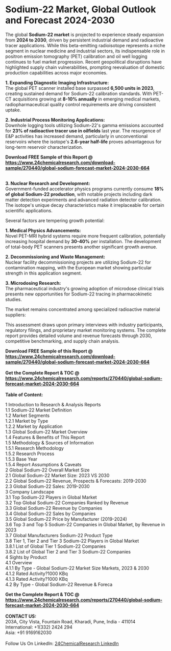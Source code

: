 <h1>Sodium-22 Market, Global Outlook and Forecast 2024-2030</h1><p>The global <strong>Sodium-22 market</strong> is projected to experience steady expansion from <strong>2024 to 2030</strong>, driven by persistent industrial demand and radioactive tracer applications. While this beta-emitting radioisotope represents a niche segment in nuclear medicine and industrial sectors, its indispensable role in positron emission tomography (PET) calibration and oil well logging continues to fuel market progression. Recent geopolitical disruptions have highlighted supply chain vulnerabilities, prompting reevaluation of domestic production capabilities across major economies.</p><p><strong>1. Expanding Diagnostic Imaging Infrastructure:</strong><br>
The global PET scanner installed base surpassed <strong>6,500 units in 2023</strong>, creating sustained demand for Sodium-22 calibration standards. With PET-CT acquisitions growing at <strong>8-10% annually</strong> in emerging medical markets, radiopharmaceutical quality control requirements are driving consistent uptake.</p><p><strong>2. Industrial Process Monitoring Applications:</strong><br>
Downhole logging tools utilizing Sodium-22's gamma emissions accounted for <strong>23% of radioactive tracer use in oilfields</strong> last year. The resurgence of E&amp;P activities has increased demand, particularly in unconventional reservoirs where the isotope's <strong>2.6-year half-life</strong> proves advantageous for long-term reservoir characterization.</p><div><b>Download FREE Sample of this Report @ 
            <a href="https://www.24chemicalresearch.com/download-sample/270440/global-sodium-forecast-market-2024-2030-664">
            https://www.24chemicalresearch.com/download-sample/270440/global-sodium-forecast-market-2024-2030-664</a></b></div><br><p><strong>3. Nuclear Research and Development:</strong><br>
Government-funded accelerator physics programs currently consume <strong>18% of global Sodium-22 production</strong>, with notable projects including dark matter detection experiments and advanced radiation detector calibration. The isotope's unique decay characteristics make it irreplaceable for certain scientific applications.</p><p>Several factors are tempering growth potential:</p><p><strong>1. Medical Physics Advancements:</strong><br>
Novel PET-MRI hybrid systems require more frequent calibration, potentially increasing hospital demand by <strong>30-40%</strong> per installation. The development of total-body PET scanners presents another significant growth avenue.</p><p><strong>2. Decommissioning and Waste Management:</strong><br>
Nuclear facility decommissioning projects are utilizing Sodium-22 for contamination mapping, with the European market showing particular strength in this application segment.</p><p><strong>3. Microdosing Research:</strong><br>
The pharmaceutical industry's growing adoption of microdose clinical trials presents new opportunities for Sodium-22 tracing in pharmacokinetic studies.</p><p>The market remains concentrated among specialized radioactive material suppliers:</p><p>This assessment draws upon primary interviews with industry participants, regulatory filings, and proprietary market monitoring systems. The complete report provides detailed volume and revenue forecasts through 2030, competitive benchmarking, and supply chain analysis.</p><div><b>Download FREE Sample of this Report @ 
            <a href="https://www.24chemicalresearch.com/download-sample/270440/global-sodium-forecast-market-2024-2030-664">
            https://www.24chemicalresearch.com/download-sample/270440/global-sodium-forecast-market-2024-2030-664</a></b></div><br><div><b>Get the Complete Report & TOC @ 
            <a href="https://www.24chemicalresearch.com/reports/270440/global-sodium-forecast-market-2024-2030-664">
            https://www.24chemicalresearch.com/reports/270440/global-sodium-forecast-market-2024-2030-664</a></b></div><br>
            <b>Table of Content:</b><p>1 Introduction to Research & Analysis Reports<br />
    1.1 Sodium-22 Market Definition<br />
    1.2 Market Segments<br />
        1.2.1 Market by Type<br />
        1.2.2 Market by Application<br />
    1.3 Global Sodium-22 Market Overview<br />
    1.4 Features & Benefits of This Report<br />
    1.5 Methodology & Sources of Information<br />
        1.5.1 Research Methodology<br />
        1.5.2 Research Process<br />
        1.5.3 Base Year<br />
        1.5.4 Report Assumptions & Caveats<br />
2 Global Sodium-22 Overall Market Size<br />
    2.1 Global Sodium-22 Market Size: 2023 VS 2030<br />
    2.2 Global Sodium-22 Revenue, Prospects & Forecasts: 2019-2030<br />
    2.3 Global Sodium-22 Sales: 2019-2030<br />
3 Company Landscape<br />
    3.1 Top Sodium-22 Players in Global Market<br />
    3.2 Top Global Sodium-22 Companies Ranked by Revenue<br />
    3.3 Global Sodium-22 Revenue by Companies<br />
    3.4 Global Sodium-22 Sales by Companies<br />
    3.5 Global Sodium-22 Price by Manufacturer (2019-2024)<br />
    3.6 Top 3 and Top 5 Sodium-22 Companies in Global Market, by Revenue in 2023<br />
    3.7 Global Manufacturers Sodium-22 Product Type<br />
    3.8 Tier 1, Tier 2 and Tier 3 Sodium-22 Players in Global Market<br />
        3.8.1 List of Global Tier 1 Sodium-22 Companies<br />
        3.8.2 List of Global Tier 2 and Tier 3 Sodium-22 Companies<br />
4 Sights by Product<br />
    4.1 Overview<br />
        4.1.1 By Type - Global Sodium-22 Market Size Markets, 2023 & 2030<br />
        4.1.2 Rated Activity?1000 KBq<br />
        4.1.3 Rated Activity?1000 KBq<br />
    4.2 By Type - Global Sodium-22 Revenue & Foreca</p><div><b>Get the Complete Report & TOC @ 
            <a href="https://www.24chemicalresearch.com/reports/270440/global-sodium-forecast-market-2024-2030-664">
            https://www.24chemicalresearch.com/reports/270440/global-sodium-forecast-market-2024-2030-664</a></b></div><br><b>CONTACT US:</b><br>
            203A, City Vista, Fountain Road, Kharadi, Pune, India - 411014<br>
            International: +1(332) 2424 294<br>
            Asia: +91 9169162030 <br><br>
            Follow Us On LinkedIn: <a href="https://www.linkedin.com/company/24chemicalresearch/">24ChemicalResearch LinkedIn</a>